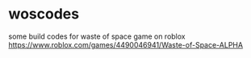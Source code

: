 # woscodes
some build codes for waste of space game on roblox
https://www.roblox.com/games/4490046941/Waste-of-Space-ALPHA
